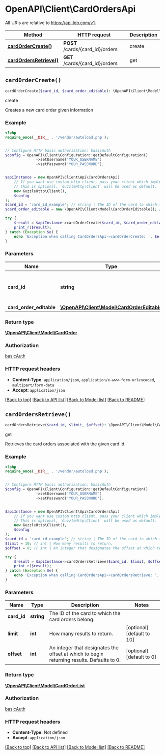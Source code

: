 # OpenAPI\Client\CardOrdersApi

All URIs are relative to https://api.lob.com/v1.

Method | HTTP request | Description
------------- | ------------- | -------------
[**cardOrderCreate()**](CardOrdersApi.md#cardOrderCreate) | **POST** /cards/{card_id}/orders | create
[**cardOrdersRetrieve()**](CardOrdersApi.md#cardOrdersRetrieve) | **GET** /cards/{card_id}/orders | get


## `cardOrderCreate()`

```php
cardOrderCreate($card_id, $card_order_editable): \OpenAPI\Client\Model\CardOrder
```

create

Creates a new card order given information

### Example

```php
<?php
require_once(__DIR__ . '/vendor/autoload.php');


// Configure HTTP basic authorization: basicAuth
$config = OpenAPI\Client\Configuration::getDefaultConfiguration()
              ->setUsername('YOUR_USERNAME')
              ->setPassword('YOUR_PASSWORD');


$apiInstance = new OpenAPI\Client\Api\CardOrdersApi(
    // If you want use custom http client, pass your client which implements `GuzzleHttp\ClientInterface`.
    // This is optional, `GuzzleHttp\Client` will be used as default.
    new GuzzleHttp\Client(),
    $config
);
$card_id = 'card_id_example'; // string | The ID of the card to which the card orders belong.
$card_order_editable = new \OpenAPI\Client\Model\CardOrderEditable(); // \OpenAPI\Client\Model\CardOrderEditable

try {
    $result = $apiInstance->cardOrderCreate($card_id, $card_order_editable);
    print_r($result);
} catch (Exception $e) {
    echo 'Exception when calling CardOrdersApi->cardOrderCreate: ', $e->getMessage(), PHP_EOL;
}
```

### Parameters

Name | Type | Description  | Notes
------------- | ------------- | ------------- | -------------
 **card_id** | **string**| The ID of the card to which the card orders belong. |
 **card_order_editable** | [**\OpenAPI\Client\Model\CardOrderEditable**](../Model/CardOrderEditable.md)|  |

### Return type

[**\OpenAPI\Client\Model\CardOrder**](../Model/CardOrder.md)

### Authorization

[basicAuth](../../README.md#basicAuth)

### HTTP request headers

- **Content-Type**: `application/json`, `application/x-www-form-urlencoded`, `multipart/form-data`
- **Accept**: `application/json`

[[Back to top]](#) [[Back to API list]](../../README.md#endpoints)
[[Back to Model list]](../../README.md#models)
[[Back to README]](../../README.md)

## `cardOrdersRetrieve()`

```php
cardOrdersRetrieve($card_id, $limit, $offset): \OpenAPI\Client\Model\CardOrderList
```

get

Retrieves the card orders associated with the given card id.

### Example

```php
<?php
require_once(__DIR__ . '/vendor/autoload.php');


// Configure HTTP basic authorization: basicAuth
$config = OpenAPI\Client\Configuration::getDefaultConfiguration()
              ->setUsername('YOUR_USERNAME')
              ->setPassword('YOUR_PASSWORD');


$apiInstance = new OpenAPI\Client\Api\CardOrdersApi(
    // If you want use custom http client, pass your client which implements `GuzzleHttp\ClientInterface`.
    // This is optional, `GuzzleHttp\Client` will be used as default.
    new GuzzleHttp\Client(),
    $config
);
$card_id = 'card_id_example'; // string | The ID of the card to which the card orders belong.
$limit = 10; // int | How many results to return.
$offset = 0; // int | An integer that designates the offset at which to begin returning results. Defaults to 0.

try {
    $result = $apiInstance->cardOrdersRetrieve($card_id, $limit, $offset);
    print_r($result);
} catch (Exception $e) {
    echo 'Exception when calling CardOrdersApi->cardOrdersRetrieve: ', $e->getMessage(), PHP_EOL;
}
```

### Parameters

Name | Type | Description  | Notes
------------- | ------------- | ------------- | -------------
 **card_id** | **string**| The ID of the card to which the card orders belong. |
 **limit** | **int**| How many results to return. | [optional] [default to 10]
 **offset** | **int**| An integer that designates the offset at which to begin returning results. Defaults to 0. | [optional] [default to 0]

### Return type

[**\OpenAPI\Client\Model\CardOrderList**](../Model/CardOrderList.md)

### Authorization

[basicAuth](../../README.md#basicAuth)

### HTTP request headers

- **Content-Type**: Not defined
- **Accept**: `application/json`

[[Back to top]](#) [[Back to API list]](../../README.md#endpoints)
[[Back to Model list]](../../README.md#models)
[[Back to README]](../../README.md)
